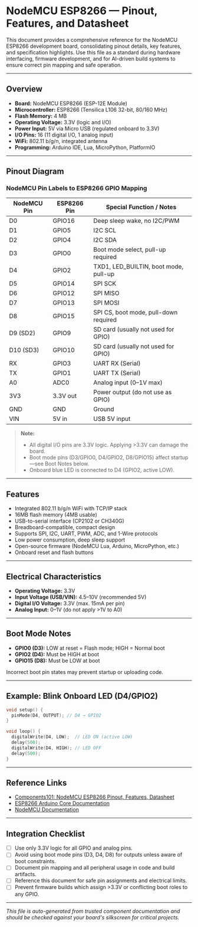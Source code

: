 # NodeMCU ESP8266 — Pinout, Features, and Datasheet

This document provides a comprehensive reference for the NodeMCU ESP8266 development board, consolidating pinout details, key features, and specification highlights. Use this file as a standard during hardware interfacing, firmware development, and for AI-driven build systems to ensure correct pin mapping and safe operation.

---

## Overview

- **Board:** NodeMCU ESP8266 (ESP-12E Module)
- **Microcontroller:** ESP8266 (Tensilica L106 32-bit, 80/160 MHz)
- **Flash Memory:** 4 MB
- **Operating Voltage:** 3.3V (logic and I/O)
- **Power Input:** 5V via Micro USB (regulated onboard to 3.3V)
- **I/O Pins:** 16 (11 digital I/O, 1 analog input)
- **WiFi:** 802.11 b/g/n, integrated antenna
- **Programming:** Arduino IDE, Lua, MicroPython, PlatformIO

---

## Pinout Diagram

### NodeMCU Pin Labels to ESP8266 GPIO Mapping

| NodeMCU Pin | ESP8266 Pin | Special Function / Notes                |
|-------------|-------------|-----------------------------------------|
| D0          | GPIO16      | Deep sleep wake, no I2C/PWM             |
| D1          | GPIO5       | I2C SCL                                 |
| D2          | GPIO4       | I2C SDA                                 |
| D3          | GPIO0       | Boot mode select, pull-up required      |
| D4          | GPIO2       | TXD1, LED_BUILTIN, boot mode, pull-up   |
| D5          | GPIO14      | SPI SCK                                 |
| D6          | GPIO12      | SPI MISO                                |
| D7          | GPIO13      | SPI MOSI                                |
| D8          | GPIO15      | SPI CS, boot mode, pull-down required   |
| D9 (SD2)    | GPIO9       | SD card (usually not used for GPIO)     |
| D10 (SD3)   | GPIO10      | SD card (usually not used for GPIO)     |
| RX          | GPIO3       | UART RX (Serial)                        |
| TX          | GPIO1       | UART TX (Serial)                        |
| A0          | ADC0        | Analog input (0–1V max)                 |
| 3V3         | 3.3V out    | Power output (do not use as GPIO)       |
| GND         | GND         | Ground                                  |
| VIN         | 5V in       | USB 5V input                            |

> **Note:**  
> - All digital I/O pins are 3.3V logic. Applying >3.3V can damage the board.
> - Boot mode pins (D3/GPIO0, D4/GPIO2, D8/GPIO15) affect startup—see Boot Notes below.
> - Onboard blue LED is connected to D4 (GPIO2, active LOW).

---

## Features

- Integrated 802.11 b/g/n WiFi with TCP/IP stack
- 16MB flash memory (4MB usable)
- USB-to-serial interface (CP2102 or CH340G)
- Breadboard-compatible, compact design
- Supports SPI, I2C, UART, PWM, ADC, and 1-Wire protocols
- Low power consumption, deep sleep support
- Open-source firmware (NodeMCU Lua, Arduino, MicroPython, etc.)
- Onboard reset and flash buttons

---

## Electrical Characteristics

- **Operating Voltage:** 3.3V
- **Input Voltage (USB/VIN):** 4.5–10V (recommended 5V)
- **Digital I/O Voltage:** 3.3V (max. 15mA per pin)
- **Analog Input:** 0–1V (do not apply >1V to A0)

---

## Boot Mode Notes

- **GPIO0 (D3):** LOW at reset = Flash mode; HIGH = Normal boot
- **GPIO2 (D4):** Must be HIGH at boot
- **GPIO15 (D8):** Must be LOW at boot

Incorrect boot pin states may prevent startup or uploading code.

---

## Example: Blink Onboard LED (D4/GPIO2)

```cpp
void setup() {
  pinMode(D4, OUTPUT); // D4 → GPIO2
}

void loop() {
  digitalWrite(D4, LOW);  // LED ON (active LOW)
  delay(500);
  digitalWrite(D4, HIGH); // LED OFF
  delay(500);
}
```

---

## Reference Links

- [Components101: NodeMCU ESP8266 Pinout, Features, Datasheet](https://components101.com/development-boards/nodemcu-esp8266-pinout-features-and-datasheet)
- [ESP8266 Arduino Core Documentation](https://arduino-esp8266.readthedocs.io/en/latest/)
- [NodeMCU Documentation](https://nodemcu.readthedocs.io/en/master/)

---

## Integration Checklist

- [ ] Use only 3.3V logic for all GPIO and analog pins.
- [ ] Avoid using boot mode pins (D3, D4, D8) for outputs unless aware of boot constraints.
- [ ] Document pin mapping and all peripheral usage in code and build artifacts.
- [ ] Reference this document for safe pin assignments and electrical limits.
- [ ] Prevent firmware builds which assign >3.3V or conflicting boot roles to any GPIO.

---

*This file is auto-generated from trusted component documentation and should be checked against your board's silkscreen for critical projects.*